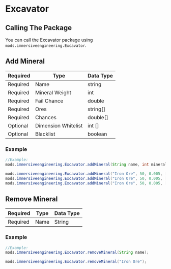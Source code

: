 # Excavator

## Calling The Package
You can call the Excavator package using `mods.immersiveengineering.Excavator`.

## Add Mineral

|Required  |Type                 |Data Type  |
|----------|---------------------|-----------|
|Required  |Name                 |string     |
|Required  |Mineral Weight       |int        |
|Required  |Fail Chance          |double     |
|Required  |Ores                 |string[]   |
|Required  |Chances              |double[]   |
|Optional  |Dimension Whitelist  |int    []  |
|Optional  |Blacklist            |boolean    |

### Example
```JAVA
//Example:
mods.immersiveengineering.Excavator.addMineral(String name, int mineralWeight, double failChance, String[] ores, double[] chances, @Optional int[] dimensionWhitelist, @Optional boolean blacklist);

mods.immersiveengineering.Excavator.addMineral("Iron Ore", 50, 0.005, ["minecraft:iron_ore", "minecraft:diamond_ore"], [0.005, 0.01]);
mods.immersiveengineering.Excavator.addMineral("Iron Ore", 50, 0.005, ["minecraft:iron_ore", "minecraft:diamond_ore"], [0.005, 0.01], [1, 0, -1]);
mods.immersiveengineering.Excavator.addMineral("Iron Ore", 50, 0.005, ["minecraft:iron_ore", "minecraft:diamond_ore"], [0.005, 0.01], [1, 0, -1], true);
```



## Remove Mineral

|Required  |Type                 |Data Type  |
|----------|---------------------|-----------|
|Required  |Name                 |String     |

### Example
```JAVA
//Example:
mods.immersiveengineering.Excavator.removeMineral(String name);

mods.immersiveengineering.Excavator.removeMineral("Iron Ore");
```